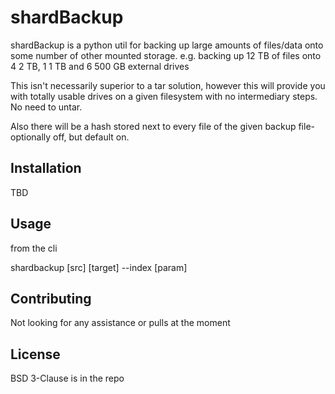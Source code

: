 # shardBackup

shardBackup is a python util for backing up large amounts of files/data onto some number of other mounted storage. e.g. backing up 12 TB of files onto 4 2 TB, 1 1 TB and 6 500 GB external drives

This isn't necessarily superior to a tar solution, however this will provide you with totally usable drives on a given filesystem with no intermediary steps. No need to untar.

Also there will be a hash stored next to every file of the given backup file- optionally off, but default on.

## Installation

TBD

## Usage

from the cli

shardbackup [src] [target] --index [param]

## Contributing

Not looking for any assistance or pulls at the moment

## License

BSD 3-Clause is in the repo